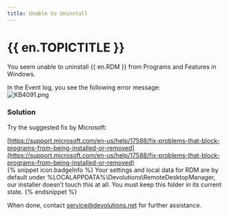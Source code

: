 ```yaml
---
title: Unable to Uninstall
---
```

# {{ en.TOPICTITLE }}
You seem unable to uninstall {{ en.RDM }} from Programs and Features in Windows.  

In the Event log, you see the following error message:  
![KB4091.png](/img/en/kb/KB4091.png)
### Solution
Try the suggested fix by Microsoft:  

[https://support.microsoft.com/en-us/help/17588/fix-problems-that-block-programs-from-being-installed-or-removed](https://support.microsoft.com/en-us/help/17588/fix-problems-that-block-programs-from-being-installed-or-removed)  
{% snippet icon.badgeInfo %}
Your settings and local data for RDM are by default under %LOCALAPPDATA%\Devolutions\RemoteDesktopManager, our installer doesn’t touch this at all. You must keep this folder in its current state.
{% endsnippet %}  

When done, contact [service@devolutions.net](mailto:service@devolutions.net) for further assistance.
